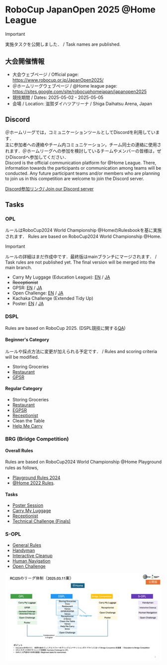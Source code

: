 # RoboCup JapanOpen 2025 @Home League

> [!IMPORTANT]
> 実施タスクを公開しました． / Task names are published.

## 大会開催情報

* 大会ウェブページ / Official page: https://www.robocup.or.jp/JapanOpen2025/
* ＠ホームリーグウェブページ / @Home league page: https://sites.google.com/site/robocuphomejapan/japanopen2025
* 競技期間 / Dates: 2025-05-02 - 2025-05-05
* 会場 / Location: 滋賀ダイハツアリーナ / Shiga Daihatsu Arena, Japan

## Discord

＠ホームリーグでは，コミュニケーションツールとしてDiscordを利用しています．  
主に参加者への連絡やチーム内コミュニケーション，チーム同士の連絡に使用されます．＠ホームリーグへの参加を検討しているチームやメンバーの皆様は，ぜひDiscordへ参加してください．<br>
Discord is the official communication platform for @Home League. There, information towards the participants or communication among teams will be conducted. Any future participant teams and/or members who are planning to join us in this competition are welcome to join the Discord server.

[Discord参加リンク/ Join our Discord server](https://discord.gg/8gJYJqUVZA)

## Tasks

### OPL

ルールはRoboCup2024 World Championship @HomeのRulesbookを基に実施されます．
Rules are based on RoboCup2024 World Championship @Home.

> [!IMPORTANT]
> ルールの詳細はまだ作成中です．最終版はmainブランチにマージされます． / Task rules are not published yet. The final version will be merged into the main branch.

* Carry My Luggage (Education League): [EN](rules/EDU/cml_en.md) / [JA](rules/EDU/cml_ja.md)
* ~~Receptionist~~
* GPSR: [EN](rules/OPL/gpsr_en.md) / [JA](rules/OPL/gpsr_ja.md)
* Open Challenge: [EN](rules/OPL/gpsr_en.md) / [JA](rules/OPL/gpsr_ja.md)
* Kachaka Challenge (Extended Tidy Up)
* Poster: [EN](rules/OPL/ps_en.md) / [JA](rules/OPL/ps_ja.md)

### DSPL

Rules are based on RoboCup 2025.
(DSPL競技に関する[QA](https://github.com/RoboCupAtHomeJP/AtHome2025/blob/main/rules/DSPL/qa_dspl_competition.md))
#### Beginner's Category

ルールや採点方法に変更が加えられる予定です． / Rules and scoring criteria will be modified.

* Storing Groceries
* [Restaurant](https://github.com/RoboCupAtHomeJP/AtHome2025/blob/main/rules/DSPL/restaurant_for_beginner_league.md)
* [GPSR](https://github.com/RoboCupAtHomeJP/AtHome2025/blob/main/rules/DSPL/gpsr.md)

#### Regular Category

* Storing Groceries
* [Restaurant](https://github.com/RoboCupAtHomeJP/AtHome2025/blob/main/rules/DSPL/restaurant.md)
* [EGPSR](https://github.com/RoboCupAtHomeJP/AtHome2025/blob/main/rules/DSPL/egpsr.md)
* [Receptionist](https://github.com/RoboCupAtHomeJP/AtHome2025/blob/main/rules/DSPL/receptionist.md)
* Clean the Table
* [Help Me Carry](https://github.com/RoboCupAtHomeJP/AtHome2025/blob/main/rules/DSPL/hmc.md)

### BRG (Bridge Competition)

#### Overall Rules
Rules are based on RoboCup2024 World Championship @Home Playground rules as follows,　
- [Playground Rules 2024](https://drive.google.com/file/d/1CIMQquIntiJZNT4Eg_rq3Nol-29BPBKL/view?usp=drive_link)
- [@Home 2022 Rules](https://drive.google.com/file/d/1yUZBFk4zBO_akltSCd_zbdAvzK5aLwzn/view?usp=drive_link).

#### Tasks
- [Poster Session](rules/EDU/poster_ja.md) 
- [Carry My Luggage](rules/EDU/cml_ja.md)
- [Receptionist](rules/EDU/rc_jp.md)
- [Technical Challenge (Finals)](rules/EDU/finals_jp.md)

### S-OPL

* [General Rules](rules/S-OPL/gr_ja.md)
* [Handyman](rules/S-OPL/hm_ja.md)
* [Interactive Cleanup](rules/S-OPL/ic_ja.md)
* [Human Navigation](rules/S-OPL/hn_ja.md)
* [Open Challenge](rules/S-OPL/tc_ja.md)

![](./RCJ25_0311.jpg)
